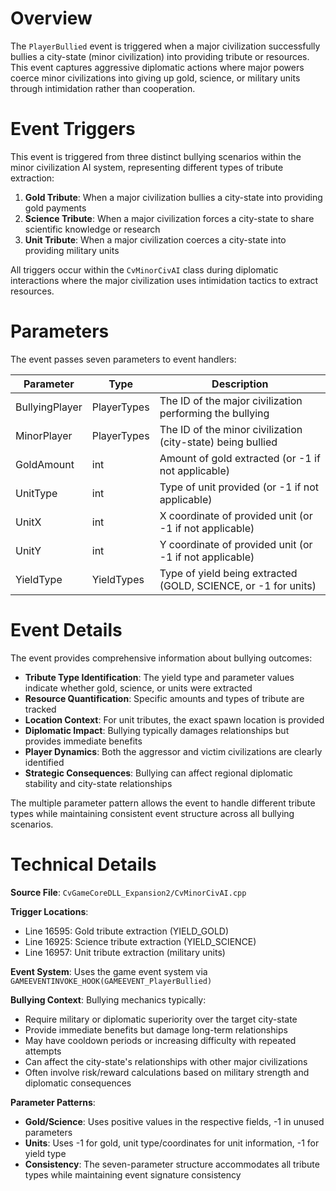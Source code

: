 # Overview

The `PlayerBullied` event is triggered when a major civilization successfully bullies a city-state (minor civilization) into providing tribute or resources. This event captures aggressive diplomatic actions where major powers coerce minor civilizations into giving up gold, science, or military units through intimidation rather than cooperation.

# Event Triggers

This event is triggered from three distinct bullying scenarios within the minor civilization AI system, representing different types of tribute extraction:

1. **Gold Tribute**: When a major civilization bullies a city-state into providing gold payments
2. **Science Tribute**: When a major civilization forces a city-state to share scientific knowledge or research
3. **Unit Tribute**: When a major civilization coerces a city-state into providing military units

All triggers occur within the `CvMinorCivAI` class during diplomatic interactions where the major civilization uses intimidation tactics to extract resources.

# Parameters

The event passes seven parameters to event handlers:

| Parameter | Type | Description |
|-----------|------|-------------|
| BullyingPlayer | PlayerTypes | The ID of the major civilization performing the bullying |
| MinorPlayer | PlayerTypes | The ID of the minor civilization (city-state) being bullied |
| GoldAmount | int | Amount of gold extracted (or -1 if not applicable) |
| UnitType | int | Type of unit provided (or -1 if not applicable) |
| UnitX | int | X coordinate of provided unit (or -1 if not applicable) |
| UnitY | int | Y coordinate of provided unit (or -1 if not applicable) |
| YieldType | YieldTypes | Type of yield being extracted (GOLD, SCIENCE, or -1 for units) |

# Event Details

The event provides comprehensive information about bullying outcomes:

- **Tribute Type Identification**: The yield type and parameter values indicate whether gold, science, or units were extracted
- **Resource Quantification**: Specific amounts and types of tribute are tracked
- **Location Context**: For unit tributes, the exact spawn location is provided
- **Diplomatic Impact**: Bullying typically damages relationships but provides immediate benefits
- **Player Dynamics**: Both the aggressor and victim civilizations are clearly identified
- **Strategic Consequences**: Bullying can affect regional diplomatic stability and city-state relationships

The multiple parameter pattern allows the event to handle different tribute types while maintaining consistent event structure across all bullying scenarios.

# Technical Details

**Source File**: `CvGameCoreDLL_Expansion2/CvMinorCivAI.cpp`

**Trigger Locations**:
- Line 16595: Gold tribute extraction (YIELD_GOLD)
- Line 16925: Science tribute extraction (YIELD_SCIENCE) 
- Line 16957: Unit tribute extraction (military units)

**Event System**: Uses the game event system via `GAMEEVENTINVOKE_HOOK(GAMEEVENT_PlayerBullied)`

**Bullying Context**: Bullying mechanics typically:
- Require military or diplomatic superiority over the target city-state
- Provide immediate benefits but damage long-term relationships
- May have cooldown periods or increasing difficulty with repeated attempts
- Can affect the city-state's relationships with other major civilizations
- Often involve risk/reward calculations based on military strength and diplomatic consequences

**Parameter Patterns**:
- **Gold/Science**: Uses positive values in the respective fields, -1 in unused parameters
- **Units**: Uses -1 for gold, unit type/coordinates for unit information, -1 for yield type
- **Consistency**: The seven-parameter structure accommodates all tribute types while maintaining event signature consistency